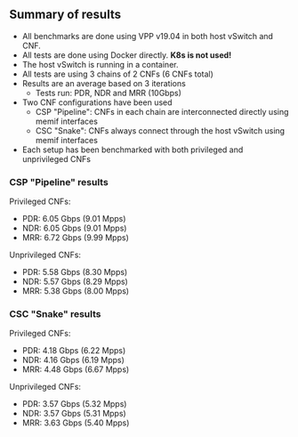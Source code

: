## Summary of results

* All benchmarks are done using VPP v19.04 in both host vSwitch and CNF.
* All tests are done using Docker directly. __K8s is not used!__
* The host vSwitch is running in a container.
* All tests are using 3 chains of 2 CNFs (6 CNFs total)
* Results are an average based on 3 iterations
  - Tests run: PDR, NDR and MRR (10Gbps)
* Two CNF configurations have been used
  - CSP "Pipeline": CNFs in each chain are interconnected directly using memif interfaces
  - CSC "Snake": CNFs always connect through the host vSwitch using memif interfaces
* Each setup has been benchmarked with both privileged and unprivileged CNFs

### CSP "Pipeline" results
Privileged CNFs:
* PDR: 6.05 Gbps (9.01 Mpps)
* NDR: 6.05 Gbps (9.01 Mpps)
* MRR: 6.72 Gbps (9.99 Mpps)

Unprivileged CNFs:
* PDR: 5.58 Gbps (8.30 Mpps)
* NDR: 5.57 Gbps (8.29 Mpps)
* MRR: 5.38 Gbps (8.00 Mpps)

### CSC "Snake" results
Privileged CNFs:
* PDR: 4.18 Gbps (6.22 Mpps)
* NDR: 4.16 Gbps (6.19 Mpps)
* MRR: 4.48 Gbps (6.67 Mpps)

Unprivileged CNFs:
* PDR: 3.57 Gbps (5.32 Mpps)
* NDR: 3.57 Gbps (5.31 Mpps)
* MRR: 3.63 Gbps (5.40 Mpps)

